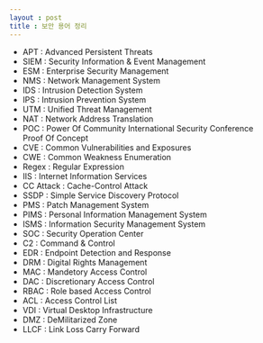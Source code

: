 ```yaml
---
layout : post
title : 보안 용어 정리
---
```


- APT : Advanced Persistent Threats
- SIEM : Security Information & Event Management
- ESM : Enterprise Security Management
- NMS : Network Management System
- IDS : Intrusion Detection System
- IPS : Intrusion Prevention System
- UTM : Unified Threat Management
- NAT : Network Address Translation
- POC : Power Of Community International Security Conference<br>Proof Of Concept
- CVE : Common Vulnerabilities and Exposures
- CWE : Common Weakness Enumeration
- Regex : Regular Expression
- IIS : Internet Information Services
- CC Attack : Cache-Control Attack
- SSDP : Simple Service Discovery Protocol
- PMS : Patch Management System
- PIMS : Personal Information Management System
- ISMS : Information Security Management System
- SOC : Security Operation Center
- C2 : Command & Control
- EDR : Endpoint Detection and Response
- DRM : Digital Rights Management
- MAC : Mandetory Access Control
- DAC : Discretionary Access Control
- RBAC : Role based Access Control
- ACL : Access Control List
- VDI : Virtual Desktop Infrastructure
- DMZ : DeMilitarized Zone
- LLCF : Link Loss Carry Forward
